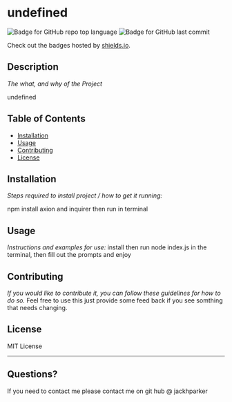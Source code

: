 # undefined
  ![Badge for GitHub repo top language](https://img.shields.io/github/languages/top/jackhparker/undefined?style=flat&logo=appveyor) ![Badge for GitHub last commit](https://img.shields.io/github/last-commit/jackhparker/undefined?style=flat&logo=appveyor)
  
  Check out the badges hosted by [shields.io](https://shields.io/).
  
  
  ## Description 
  
  *The what, and why of the Project* 
  
  undefined
  ## Table of Contents
  * [Installation](#installation)
  * [Usage](#usage)
  * [Contributing](#contributing)
  * [License](#license)
  ## Installation
  
  *Steps required to install project / how to get it running:*
  
  npm install axion and inquirer then run in terminal
  ## Usage 
  
  *Instructions and examples for use:*
  install then run node index.js in the terminal, then fill out the prompts and enjoy
  ## Contributing
  
  *If you would like to contribute it, you can follow these guidelines for how to do so.*
  Feel free to use this just provide some feed back if you see somthing that needs changing.
  ## License
  
  MIT License
  
  ---
  ## Questions?

  If you need to contact me please contact me on git hub @ jackhparker